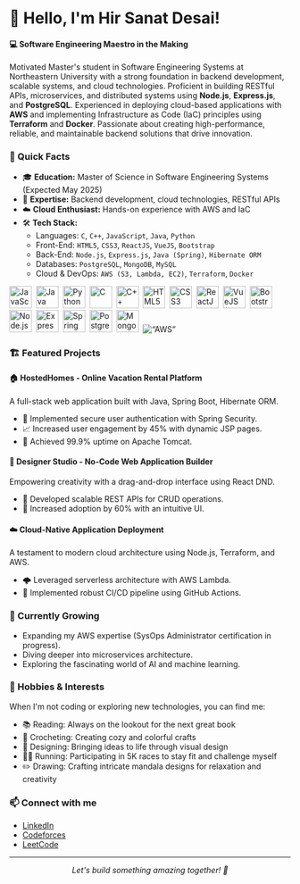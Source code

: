 # 👋 Hello, I'm Hir Sanat Desai!

#### 💻 Software Engineering Maestro in the Making

Motivated Master's student in Software Engineering Systems at Northeastern University with a strong foundation in backend development, scalable systems, and cloud technologies. Proficient in building RESTful APIs, microservices, and distributed systems using **Node.js**, **Express.js**, and **PostgreSQL**. Experienced in deploying cloud-based applications with **AWS** and implementing Infrastructure as Code (IaC) principles using **Terraform** and **Docker**. Passionate about creating high-performance, reliable, and maintainable backend solutions that drive innovation.

### 🚀 Quick Facts

- 🎓 **Education:** Master of Science in Software Engineering Systems (Expected May 2025)
- 🌟 **Expertise:** Backend development, cloud technologies, RESTful APIs
- ☁️ **Cloud Enthusiast:** Hands-on experience with AWS and IaC
- 🛠️ **Tech Stack:**
  - Languages: `C`, `C++`, `JavaScript`, `Java`, `Python`
  - Front-End: `HTML5`, `CSS3`, `ReactJS`, `VueJS`, `Bootstrap`
  - Back-End: `Node.js`, `Express.js`, `Java (Spring)`, `Hibernate ORM`
  - Databases: `PostgreSQL`, `MongoDB`, `MySQL`
  - Cloud & DevOps: `AWS (S3, Lambda, EC2)`, `Terraform`, `Docker`

<p>
  <img src="https://cdn.jsdelivr.net/gh/devicons/devicon/icons/javascript/javascript-original.svg" title="JavaScript" alt="JavaScript" width="40" height="40"/>&nbsp;
  <img src="https://cdn.jsdelivr.net/gh/devicons/devicon/icons/java/java-original.svg" title="Java" alt="Java" width="40" height="40"/>&nbsp;
  <img src="https://cdn.jsdelivr.net/gh/devicons/devicon/icons/python/python-original.svg" title="Python" alt="Python" width="40" height="40"/>&nbsp;
  <img src="https://cdn.jsdelivr.net/gh/devicons/devicon/icons/c/c-original.svg" title="C" alt="C" width="40" height="40"/>&nbsp;
  <img src="https://cdn.jsdelivr.net/gh/devicons/devicon/icons/cplusplus/cplusplus-original.svg" title="C++" alt="C++" width="40" height="40"/>&nbsp;
  <img src="https://cdn.jsdelivr.net/gh/devicons/devicon/icons/html5/html5-original.svg" title="HTML5" alt="HTML5" width="40" height="40"/>&nbsp;
  <img src="https://cdn.jsdelivr.net/gh/devicons/devicon/icons/css3/css3-original.svg" title="CSS3" alt="CSS3" width="40" height="40"/>&nbsp;
  <img src="https://cdn.jsdelivr.net/gh/devicons/devicon/icons/react/react-original.svg" title="ReactJS" alt="ReactJS" width="40" height="40"/>&nbsp;
  <img src="https://cdn.jsdelivr.net/gh/devicons/devicon/icons/vuejs/vuejs-original.svg" title="VueJS (Familiar)" alt="VueJS (Familiar)" width="40" height="40"/>&nbsp;
  <img src="https://cdn.jsdelivr.net/gh/devicons/devicon/icons/bootstrap/bootstrap-original.svg" title="Bootstrap" alt="Bootstrap" width="40" height="40"/>&nbsp;
  <img src="https://cdn.jsdelivr.net/gh/devicons/devicon/icons/nodejs/nodejs-original.svg" title="Node.js" alt="Node.js" width="40" height="40"/>&nbsp;
  <img src="https://cdn.jsdelivr.net/gh/devicons/devicon/icons/express/express-original.svg" title="Express.js (Backend Framework)" alt="Express.js (Backend Framework)" width="40" height="40"/>&nbsp;
  <img src="https://cdn.jsdelivr.net/gh/devicons/devicon/icons/spring/spring-original.svg" title="Spring Boot (Java)" alt="Spring Boot (Java)" width="40" height="40"/>&nbsp;
  <img src="https://cdn.jsdelivr.net/gh/devicons/devicon/icons/postgresql/postgresql-original.svg" title="PostgreSQL (Primary)" alt="PostgreSQL (Primary)" width="40" height="40"/>&nbsp;
  <img src="https://cdn.jsdelivr.net/gh/devicons/devicon/icons/mongodb/mongodb-original.svg" title="MongoDB (NoSQL)" alt="MongoDB (NoSQL)" width="40" height="40"/>&nbsp;
<!--   <img src="https://cdn.jsdelivr.net/gh/devicons/devicon/icons/mysql/mysql-original.svg" title="MySQL (Relational DB)" alt="MySQL (Relational DB)" width=“40” height=“40”/> -->
  <img src=https://cdn.jsdelivr.net/gh/devicons/devicon/icons/aws/aws-original.svg title=“AWS” alt=“AWS” width=“40” height=“40”/>
  </p>

### 🏗️ Featured Projects

#### 🏠 HostedHomes - Online Vacation Rental Platform
A full-stack web application built with Java, Spring Boot, Hibernate ORM.
- 🔐 Implemented secure user authentication with Spring Security.
- 📈 Increased user engagement by 45% with dynamic JSP pages.
- 🚀 Achieved 99.9% uptime on Apache Tomcat.

#### 🎨 Designer Studio - No-Code Web Application Builder
Empowering creativity with a drag-and-drop interface using React DND.
- 🧩 Developed scalable REST APIs for CRUD operations.
- 🌟 Increased adoption by 60% with an intuitive UI.

#### ☁️ Cloud-Native Application Deployment
A testament to modern cloud architecture using Node.js, Terraform, and AWS.
- 🌩️ Leveraged serverless architecture with AWS Lambda.
- 🔄 Implemented robust CI/CD pipeline using GitHub Actions.

### 🌱 Currently Growing

- Expanding my AWS expertise (SysOps Administrator certification in progress).
- Diving deeper into microservices architecture.
- Exploring the fascinating world of AI and machine learning.

### 🌟 Hobbies & Interests

When I'm not coding or exploring new technologies, you can find me:

- 📚 Reading: Always on the lookout for the next great book
- 🧶 Crocheting: Creating cozy and colorful crafts
- 🎨 Designing: Bringing ideas to life through visual design
- 🏃‍♂️ Running: Participating in 5K races to stay fit and challenge myself
- ✏️ Drawing: Crafting intricate mandala designs for relaxation and creativity

### 📫 Connect with me

- [LinkedIn](https://linkedin.com/in/hir-desai-7533b51b4/)
- [Codeforces](https://codeforces.com/profile/hirnsd)
- [LeetCode](https://www.leetcode.com/roohixoxo)

---
<p align="center">
  <em>Let's build something amazing together! 🚀</em>
</p>
